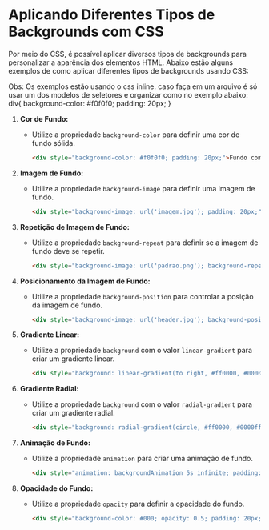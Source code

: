 # Aplicando Diferentes Tipos de Backgrounds com CSS

Por meio do CSS, é possível aplicar diversos tipos de backgrounds para personalizar a aparência dos elementos HTML. Abaixo estão alguns exemplos de como aplicar diferentes tipos de backgrounds usando CSS:

Obs: Os exemplos estão usando o css inline. caso faça em um arquivo é só usar um dos modelos de seletores e organizar como no exemplo abaixo:
div{
background-color: #f0f0f0; 
padding: 20px;
}

1. **Cor de Fundo:**
   - Utilize a propriedade `background-color` para definir uma cor de fundo sólida.
     ```html
     <div style="background-color: #f0f0f0; padding: 20px;">Fundo com cor sólida</div>
     ```

2. **Imagem de Fundo:**
   - Utilize a propriedade `background-image` para definir uma imagem de fundo.
     ```html
     <div style="background-image: url('imagem.jpg'); padding: 20px;">Fundo com imagem de fundo</div>
     ```

3. **Repetição de Imagem de Fundo:**
   - Utilize a propriedade `background-repeat` para definir se a imagem de fundo deve se repetir.
     ```html
     <div style="background-image: url('padrao.png'); background-repeat: repeat; padding: 20px;">Fundo com imagem repetida</div>
     ```

4. **Posicionamento da Imagem de Fundo:**
   - Utilize a propriedade `background-position` para controlar a posição da imagem de fundo.
     ```html
     <div style="background-image: url('header.jpg'); background-position: center top; padding: 20px;">Fundo com imagem de fundo posicionada</div>
     ```

5. **Gradiente Linear:**
   - Utilize a propriedade `background` com o valor `linear-gradient` para criar um gradiente linear.
     ```html
     <div style="background: linear-gradient(to right, #ff0000, #0000ff); padding: 20px;">Fundo com gradiente linear</div>
     ```

6. **Gradiente Radial:**
   - Utilize a propriedade `background` com o valor `radial-gradient` para criar um gradiente radial.
     ```html
     <div style="background: radial-gradient(circle, #ff0000, #0000ff); padding: 20px;">Fundo com gradiente radial</div>
     ```

7. **Animação de Fundo:**
   - Utilize a propriedade `animation` para criar uma animação de fundo.
     ```html
     <div style="animation: backgroundAnimation 5s infinite; padding: 20px;">Fundo animado</div>
     ```

8. **Opacidade do Fundo:**
   - Utilize a propriedade `opacity` para definir a opacidade do fundo.
     ```html
     <div style="background-color: #000; opacity: 0.5; padding: 20px;">Fundo com opacidade</div>
     ```


